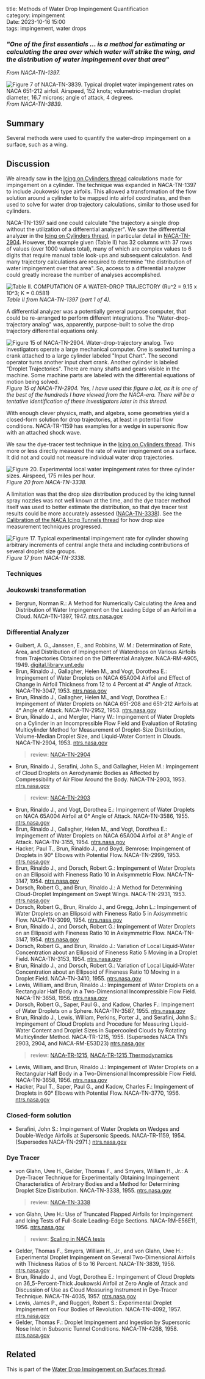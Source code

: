title: Methods of Water Drop Impingement Quantification  
category: impingement  
Date: 2023-10-16 15:00  
tags: impingement, water drops  

### _"One of the first essentials ... is a method for estimating or calculating the area over which water will strike the wing, and the distribution of water impingement over that area"_  
_From NACA-TN-1397._  

![Figure 7 of NACA-TN-3839. Typical droplet water impingement rates on NACA 651-212 airfoil. Airspeed, 152 knots; volumetric-median droplet diameter, 16.7 microns; angle of attack, 4 degrees.](images%2Fnaca-tn-3839%2FFigure%207.png)  
_From NACA-TN-3839._    

## Summary  

Several methods were used to quantify the water-drop impingement on a surface, such as a wing. 

## Discussion

We already saw in the [Icing on Cylinders thread]({filename}Icing%20on%20Cylinders.md) calculations made for impingement on a cylinder. 
The technique was expanded in NACA-TN-1397 to include Joukowski type airfoils. 
This allowed a transformation of the flow solution around a cylinder to be mapped into airfoil coordinates, 
and then used to solve for water drop trajectory calculations, similar to those used for cylinders. 

NACA-TN-1397 said one could calculate "the trajectory a single drop without the utilization of a differential analyzer". 
We saw the differential analyzer in the [Icing on Cylinders thread]({filename}Icing%20on%20Cylinders.md), 
in particular detail in [NACA-TN-2904]({filename}NACA-TN-2904.md). 
However, the example given (Table II) has 32 columns with 37 rows of values (over 1000 values total), 
many of which are complex values to 6 digits that require manual table look-ups and subsequent calculation. 
And many trajectory calculations are required to determine "the distribution of water impingement over that area". 
So, access to a differential analyzer could greatly increase the number of analyses accomplished.  

![Table II. COMPUTATION OF A WATER-DROP TRAJECTORY (Ru^2 = 9.15 x 10^3; K = 0.0581)](/images%2Fnaca-tn-1397%2FTable%20II.png)  
_Table II from NACA-TN-1397 (part 1 of 4)._  

A differential analyzer was a potentially general purpose computer, 
that could be re-arranged to perform different integrations. 
The "Water-drop-trajectory analog" was, apparently, purpose-built to solve the drop trajectory differential equations only. 

![Figure 15 of NACA-TN-2904. Water-drop-trajectory analog.
Two investigators operate a large mechanical computer. 
One is seated turning a crank attached to a large cylinder labeled "Input Chart". 
The second operator turns another input chart crank. 
Another cylinder is labeled "Droplet Trajectories". 
There are many shafts and gears visible in the machine. 
Some machine parts are labeled with the differential equations of motion being solved. 
](/images/naca-tn-2904/Figure15.png)  
_Figure 15 of NACA-TN-2904. 
Yes, I have used this figure a lot, as it is one of the best of the hundreds I have viewed from the NACA-era.
There will be a tentative identification of these investigators later in this thread._  

With enough clever physics, math, and algebra, some geometries yield a closed-form solution for drop trajectories, 
at least in potential flow conditions. 
NACA-TR-1159 has examples for a wedge in supersonic flow with an attached shock wave. 

We saw the dye-tracer test technique in the [Icing on Cylinders thread]({filename}Icing%20on%20Cylinders.md). 
This more or less directly measured the rate of water impingement on a surface. 
It did not and could not measure individual water drop trajectories. 

![Figure 20. Experimental local water impingement rates for three cylinder sizes. 
Airspeed, 175 miles per hour.](/images/naca-tn-3338/Figure20.png)  
_Figure 20 from NACA-TN-3338._  

A limitation was that the drop size distribution produced by the icing tunnel spray nozzles was not well known at the time, 
and the dye tracer method itself was used to better estimate the distribution, 
so that dye tracer test results could be more accurately assessed ([NACA-TN-3338]({filename}NACA-TN-3338.md)). 
See the [Calibration of the NACA Icing Tunnels thread]({filename}calibration_of_naca_icing_tunnels.md) for how drop size measurement techniques progressed.

![Figure 17. Typical experimental impingement rate for 
cylinder showing arbitrary increments of central 
angle theta and including contributions of several 
droplet size groups.](/images/naca-tn-3338/Figure17.png)  
_Figure 17 from NACA-TN-3338._  

### Techniques

### Joukowski transformation  

- Bergrun, Norman R.: A Method for Numerically Calculating the Area and Distribution of Water Impingement on the Leading Edge of an Airfoil in a Cloud. NACA-TN-1397, 1947. [ntrs.nasa.gov](https://ntrs.nasa.gov/citations/19810068678)  

### Differential Analyzer  

- Guibert, A. G., Janssen, E., and Robbins, W. M.: Determination of Rate, Area, and Distribution of Impingement of Waterdrops on Various Airfoils from Trajectories Obtained on the Differential Analyzer. NACA-RM-A905, 1949. [digital.library.unt.edu](https://digital.library.unt.edu/ark:/67531/metadc53095/)  
- Brun, Rinaldo J., Gallagher, Helen M., and Vogt, Dorothea E.: Impingement of Water Droplets on NACA 65A004 Airfoil and Effect of Change in Airfoil Thickness from 12 to 4 Percent at 4° Angle of Attack. NACA-TN-3047, 1953. [ntrs.nasa.gov](https://ntrs.nasa.gov/citations/19810068682)  
- Brun, Rinaldo J., Gallagher, Helen M., and Vogt, Dorothea E.: Impingement of Water Droplets on NACA 651-208 and 651-212 Airfoils at 4° Angle of Attack. NACA-TN-2952, 1953. [ntrs.nasa.gov](https://ntrs.nasa.gov/citations/19810068683)   
- Brun, Rinaldo J., and Mergler, Harry W.: Impingement of Water Droplets on a Cylinder in an Incompressible Flow Field and Evaluation of Rotating Multicylinder Method for Measurement of Droplet-Size Distribution, Volume-Median Droplet Size, and Liquid-Water Content in Clouds. NACA-TN-2904, 1953. [ntrs.nasa.gov](https://ntrs.nasa.gov/citations/19930083606)   
    > review: [NACA-TN-2904]({filename}NACA-TN-2904.md)  
- Brun, Rinaldo J., Serafini, John S., and Gallagher, Helen M.: Impingement of Cloud Droplets on Aerodynamic Bodies as Affected by Compressibility of Air Flow Around the Body. NACA-TN-2903, 1953. [ntrs.nasa.gov](https://ntrs.nasa.gov/citations/19930083601)    
    > review: [NACA-TN-2903]({filename}NACA-TN-2903.md)  
- Brun, Rinaldo J., and Vogt, Dorothea E.: Impingement of Water Droplets on NACA 65A004 Airfoil at 0° Angle of Attack. NACA-TN-3586, 1955. [ntrs.nasa.gov](https://ntrs.nasa.gov/citations/19810068696)  
- Brun, Rinaldo J., Gallagher, Helen M., and Vogt, Dorothea E.: Impingement of Water Droplets on NACA 65A004 Airfoil at 8° Angle of Attack. NACA-TN-3155, 1954. [ntrs.nasa.gov](https://ntrs.nasa.gov/citations/19810068691)
- Hacker, Paul T., Brun, Rinaldo J., and Boyd, Bemrose: Impingement of Droplets in 90° Elbows with Potential Flow. NACA-TN-2999, 1953. [ntrs.nasa.gov](https://ntrs.nasa.gov/citations/19810068680)
- Brun, Rinaldo J., and Dorsch, Robert G.: Impingement of Water Droplets on an Ellipsoid with Fineness Ratio 10 in Axisymmetric Flow. NACA-TN-3147, 1954. [ntrs.nasa.gov](https://ntrs.nasa.gov/citations/19930083846)    
- Dorsch, Robert G., and Brun, Rinaldo J.: A Method for Determining Cloud-Droplet Impingement on Swept Wings. NACA-TN-2931, 1953. [ntrs.nasa.gov](https://ntrs.nasa.gov/citations/19810068687)  
- Dorsch, Robert G., Brun, Rinaldo J., and Gregg, John L.: Impingement of Water Droplets on an Ellipsoid with Fineness Ratio 5 in Axisymmetric Flow. NACA-TN-3099, 1954. [ntrs.nasa.gov](https://ntrs.nasa.gov/citations/19810068689)    
- Brun, Rinaldo J., and Dorsch, Robert G.: Impingement of Water Droplets on an Ellipsoid with Fineness Ratio 10 in Axisymmetric Flow. NACA-TN-3147, 1954. [ntrs.nasa.gov](https://ntrs.nasa.gov/citations/19930083846)    
- Dorsch, Robert G., and Brun, Rinaldo J.: Variation of Local Liquid-Water Concentration about an Ellipsoid of Fineness Ratio 5 Moving in a Droplet Field. NACA-TN-3153, 1954. [ntrs.nasa.gov](https://ntrs.nasa.gov/citations/19810068690)  
- Brun, Rinaldo J., and Dorsch, Robert G.: Variation of Local Liquid-Water Concentration about an Ellipsoid of Fineness Ratio 10 Moving in a Droplet Field. NACA-TN-3410, 1955. [ntrs.nasa.gov](https://ntrs.nasa.gov/citations/19810068692)  
- Lewis, William, and Brun, Rinaldo J.: Impingement of Water Droplets on a Rectangular Half Body in a Two-Dimensional Incompressible Flow Field. NACA-TN-3658, 1956. [ntrs.nasa.gov](https://ntrs.nasa.gov/citations/19930084877)    
- Dorsch, Robert G., Saper, Paul G., and Kadow, Charles F.: Impingement of Water Droplets on a Sphere. NACA-TN-3587, 1955. [ntrs.nasa.gov](https://ntrs.nasa.gov/citations/19810068694)    
- Brun, Rinaldo J., Lewis, William, Perkins, Porter J., and Serafini, John S.: Impingement of Cloud Droplets and Procedure for Measuring Liquid-Water Content and Droplet Sizes in Supercooled Clouds by Rotating Multicylinder Method. NACA-TR-1215, 1955. (Supersedes NACA TN’s 2903, 2904, and NACA-RM-E53D23) [ntrs.nasa.gov](https://ntrs.nasa.gov/citations/19810068697)  
    > review: [NACA-TR-1215]({filename}NACA-TR-1215.md), [NACA-TR-1215 Thermodynamics]({filename}NACA-TR-1215-Thermodynamics.md)  
- Lewis, William, and Brun, Rinaldo J.: Impingement of Water Droplets on a Rectangular Half Body in a Two-Dimensional Incompressible Flow Field. NACA-TN-3658, 1956. [ntrs.nasa.gov](https://ntrs.nasa.gov/citations/19930084877)    
- Hacker, Paul T., Saper, Paul G., and Kadow, Charles F.: Impingement of Droplets in 60° Elbows with Potential Flow. NACA-TN-3770, 1956. [ntrs.nasa.gov](https://ntrs.nasa.gov/citations/19810068701)  

### Closed-form solution  

- Serafini, John S.: Impingement of Water Droplets on Wedges and Double-Wedge Airfoils at Supersonic Speeds. NACA-TR-1159, 1954. (Supersedes NACA-TN-2971.) [ntrs.nasa.gov](https://ntrs.nasa.gov/citations/19930091104)  

### Dye Tracer  

- von Glahn, Uwe H., Gelder, Thomas F., and Smyers, William H., Jr.: A Dye-Tracer Technique for Experimentally Obtaining Impingement Characteristics of Arbitrary Bodies and a Method for Determining Droplet Size Distribution. NACA-TN-3338, 1955. [ntrs.nasa.gov](https://ntrs.nasa.gov/citations/19810068693)  
    > review: [NACA-TN-3338]({filename}NACA-TN-3338.md)  
- von Glahn, Uwe H.: Use of Truncated Flapped Airfoils for Impingement and Icing Tests of Full-Scale Leading-Edge Sections. NACA-RM-E56E11, 1956. [ntrs.nasa.gov](https://ntrs.nasa.gov/citations/19810068704)  
    > review: [Scaling in NACA tests]({filename}scaling_in_naca_tests.md)  
- Gelder, Thomas F., Smyers, William H., Jr., and von Glahn, Uwe H.: Experimental Droplet Impingement on Several Two-Dimensional Airfoils with Thickness Ratios of 6 to 16 Percent. NACA-TN-3839, 1956. [ntrs.nasa.gov](https://ntrs.nasa.gov/citations/19810068700)  
- Brun, Rinaldo J., and Vogt, Dorothea E.: Impingement of Cloud Droplets on 36_5-Percent-Thick Joukowski Airfoil at Zero Angle of Attack and Discussion of Use as Cloud Measuring Instrument in Dye-Tracer Technique. NACA-TN-4035, 1957. [ntrs.nasa.gov](https://ntrs.nasa.gov/citations/19810068703)  
- Lewis, James P., and Ruggeri, Robert S.: Experimental Droplet Impingement on Four Bodies of Revolution. NACA-TN-4092, 1957. [ntrs.nasa.gov](https://ntrs.nasa.gov/citations/19810068702)  
- Gelder, Thomas F.: Droplet Impingement and Ingestion by Supersonic Nose Inlet in Subsonic Tunnel Conditions. NACA-TN-4268, 1958. [ntrs.nasa.gov](https://ntrs.nasa.gov/citations/19810068699)  

## Related  

This is part of the [Water Drop Impingement on Surfaces thread]({filename}impingement.md).  
